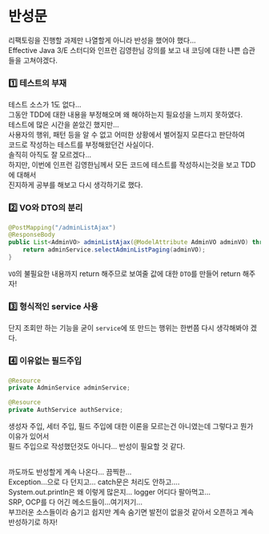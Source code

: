 # 반성문
리팩토링을 진행할 과제만 나열할게 아니라 반성을 했어야 했다...<br>
Effective Java 3/E 스터디와 인프런 김영한님 강의를 보고 내 코딩에 대한 나쁜 습관들을 고쳐야겠다. <br>

### 1️⃣ 테스트의 부재 <br>
테스트 소스가 1도 없다... <br>
그동안 TDD에 대한 내용을 부정해오며 왜 해야하는지 필요성을 느끼지 못하였다. <br>
테스트에 많은 시간을 쏟았긴 했지만... <br>
사용자의 행위, 패턴 등을 알 수 없고 어떠한 상황에서 벌어질지 모른다고 판단하여 <br>
코드로 작성하는 테스트를 부정해왔던건 사실이다. <br>
솔직히 아직도 잘 모르겠다... <br>
하지만, 이번에 인프런 김영한님께서 모든 코드에 테스트를 작성하시는것을 보고 TDD에 대해서 <br>
진지하게 공부를 해보고 다시 생각하기로 했다.<br>


### 2️⃣ VO와 DTO의 분리 <br>
```java
@PostMapping("/adminListAjax")
@ResponseBody
public List<AdminVO> adminListAjax(@ModelAttribute AdminVO adminVO) throws Exception{
    return adminService.selectAdminListPaging(adminVO);
}
```
`VO`의 불필요한 내용까지 return 해주므로 보여줄 값에 대한 `DTO`를 만들어 return 해주자!

### 3️⃣ 형식적인 service 사용 <br>
단지 조회만 하는 기능을 굳이 `service`에 또 만드는 행위는 한번쯤 다시 생각해봐야 겠다.


### 4️⃣ 이유없는 필드주입
```java
@Resource
private AdminService adminService;

@Resource
private AuthService authService;
```
생성자 주입, 세터 주입, 필드 주입에 대한 이론을 모르는건 아니였는데 그렇다고 뭔가 이유가 있어서 <br>
필드 주입으로 작성했던것도 아니다... 반성이 필요할 것 같다. <br>

<br>
까도까도 반성할게 계속 나온다... 끔찍한... <br>
Exception...으로 다 던지고... catch문은 처리도 안하고.... <br>
System.out.println은 왜 이렇게 많은지... logger 어디다 팔아먹고... <br>
SRP, OCP를 다 어긴 메소드들이...여기저기... <br>
부끄러운 소스들이라 숨기고 쉽지만 계속 숨기면 발전이 없을것 같아서 오픈하고 계속 반성하기로 하자!<br>
